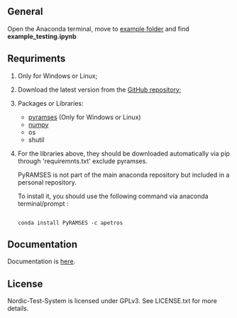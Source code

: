 ## General
Open the Anaconda terminal, move to [example folder](https://github.com/realgjl/Nordic-Test-System/tree/master/examples) and find **example_testing.ipynb**


## Requriments
1. Only for Windows or Linux;
2. Download the latest version from the [GitHub repository](https://github.com/realgjl/Nordic-Test-System);
3. Packages or Libraries:
	- [pyramses](https://anaconda.org/apetros/pyramses) (Only for Windows or Linux)
	- [numpy](http://www.numpy.org/)
	- os
	- shutil
4. For the libraries above, they should be downloaded automatically via pip through 'requiremnts.txt' exclude pyramses.
	
	PyRAMSES is not part of the main anaconda repository but included in a personal repository.

	To install it, you should use the following command via anaconda terminal/prompt :
	```shell

	conda install PyRAMSES -c apetros
	```
	
## Documentation
Documentation is [here](https://ramses.paristidou.info/interfaces/python/getting_started.html).


## License

Nordic-Test-System is licensed under GPLv3. See LICENSE.txt for more details.




